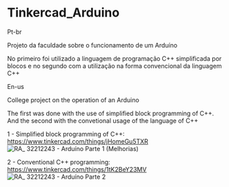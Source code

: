# Tinkercad_Arduino
Pt-br

Projeto da faculdade sobre o funcionamento de um Arduíno

No primeiro foi utilizado a linguagem de programação C++ simplificada por blocos e no segundo com a utilização na forma convencional da linguagem C++

En-us

College project on the operation of an Arduino

The first was done with the use of simplified block programming of C++. And the second with the convetional usage of the language of C++

1 - Simplified block programming of C++: https://www.tinkercad.com/things/jHomeGu5TXR
![RA_ 32212243 - Arduíno Parte 1 (Melhorias)](https://user-images.githubusercontent.com/82907775/178161033-edadfe91-44ef-4216-afa1-d105de491894.png)


2 - Conventional C++ programming: https://www.tinkercad.com/things/1tK2BeY23MV
![RA_ 32212243 - Arduíno Parte 2 ](https://user-images.githubusercontent.com/82907775/178161054-82a9971d-cb63-4119-842f-e0558634668a.png)
